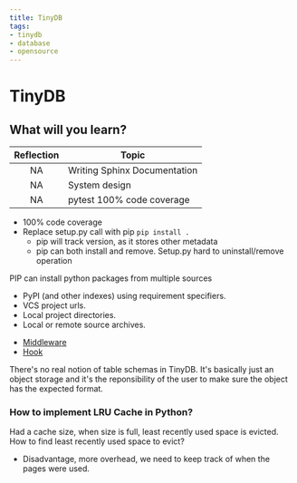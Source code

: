 ```yaml
---
title: TinyDB
tags:
- tinydb
- database
- opensource
---
```


# TinyDB

<TagLinks />

## What will you learn?

Reflection | Topic
:---------:|---------
NA | Writing Sphinx Documentation
NA | System design
NA | pytest 100% code coverage

* 100% code coverage
* Replace setup.py call with pip `pip install .`
  * pip will track version, as it stores other metadata
  * pip can both install and remove. Setup.py hard to uninstall/remove operation

PIP can install python packages from multiple sources

- PyPI (and other indexes) using requirement specifiers.
- VCS project urls.
- Local project directories.
- Local or remote source archives.

* [Middleware](https://en.wikipedia.org/wiki/Middleware)
* [Hook](https://en.wikipedia.org/wiki/Hooking)

There's no real notion of table schemas in TinyDB.
It's basically just an object storage and it's the reponsibility of the user to make sure the object has the expected format.

### How to implement LRU Cache in Python?

Had a cache size, when size is full, least recently used space is evicted. How to find least recently
used space to evict?

* Disadvantage, more overhead, we need to keep track of when the pages were used.

<Footer />
